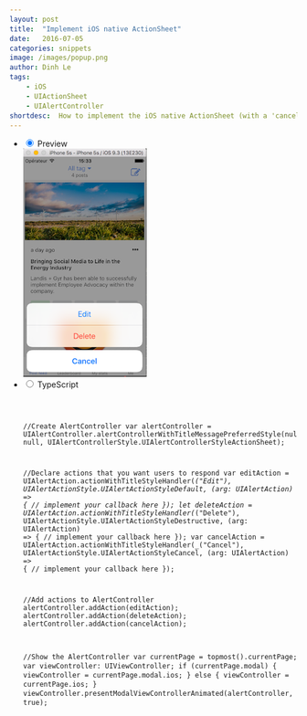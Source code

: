 ```yaml
---
layout: post
title:  "Implement iOS native ActionSheet"
date:   2016-07-05
categories: snippets
image: /images/popup.png
author: Dinh Le
tags: 
    - iOS
    - UIActionSheet
    - UIAlertController
shortdesc: 	How to implement the iOS native ActionSheet (with a 'cancel' button)
---
```

<ul class="tabs clearfix">
  <li>
    <input type="radio" name="tabs" id="tab1" checked />
    <label for="tab1">Preview</label>
    <div id="tab-content1" class="tab-content">
        <img src="/images/popup.png">
    </div>
  </li>


  
  <li>
    <input type="radio" name="tabs" id="tab2" />
    <label for="tab2">TypeScript</label>
    <div id="tab-content2" class="tab-content">
      <pre class="language-javascript">
        <code>

//Create AlertController
var alertController = UIAlertController.alertControllerWithTitleMessagePreferredStyle(null, null, UIAlertControllerStyle.UIAlertControllerStyleActionSheet);

//Declare actions that you want users to respond
var editAction = UIAlertAction.actionWithTitleStyleHandler(_("Edit"), UIAlertActionStyle.UIAlertActionStyleDefault, (arg: UIAlertAction) => {
  // implement your callback here
});
let deleteAction = UIAlertAction.actionWithTitleStyleHandler(_("Delete"), UIAlertActionStyle.UIAlertActionStyleDestructive, (arg: UIAlertAction) => {
  // implement your callback here
});
var cancelAction = UIAlertAction.actionWithTitleStyleHandler(_("Cancel"), UIAlertActionStyle.UIAlertActionStyleCancel, (arg: UIAlertAction) => {
  // implement your callback here
});

//Add actions to AlertController
alertController.addAction(editAction);
alertController.addAction(deleteAction);
alertController.addAction(cancelAction);

//Show the AlertController
var currentPage = topmost().currentPage;
var  viewController: UIViewController;
if (currentPage.modal) {
  viewController = currentPage.modal.ios;
} else {
  viewController = currentPage.ios;
}
viewController.presentModalViewControllerAnimated(alertController, true);		
		</code>
  </pre>
</div>
</li>

 
</ul>

